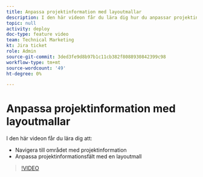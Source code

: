 ```yaml
---
title: Anpassa projektinformation med layoutmallar
description: I den här videon får du lära dig hur du anpassar projektinformationsfälten med hjälp av en layoutmall.
topic: null
activity: deploy
doc-type: feature video
team: Technical Marketing
kt: Jira ticket
role: Admin
source-git-commit: 3ded3fe9d8b97b1c11cb382f8088930842399c98
workflow-type: tm+mt
source-wordcount: '49'
ht-degree: 0%

---
```


# Anpassa projektinformation med layoutmallar

I den här videon får du lära dig att:

* Navigera till området med projektinformation
* Anpassa projektinformationsfält med en layoutmall

>[!VIDEO](https://video.tv.adobe.com/v/335076/?quality=12)
